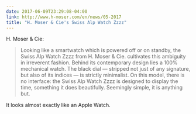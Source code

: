 ```yaml
---
date: 2017-06-09T23:29:08-04:00
link: http://www.h-moser.com/en/news/05-2017
title: "H. Moser & Cie's Swiss Alp Watch Zzzz"
---
```

H. Moser & Cie: 

> Looking like a smartwatch which is powered off or on standby, the Swiss Alp Watch Zzzz from H. Moser & Cie. cultivates this ambiguity in irreverent fashion. Behind its contemporary design lies a 100% mechanical watch. The black dial — stripped not just of any signature, but also of its indices — is strictly minimalist. On this model, there is no interface: the Swiss Alp Watch Zzzz is designed to display the time, something it does beautifully. Seemingly simple, it is anything but.

It looks almost exactly like an Apple Watch. 
